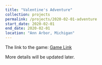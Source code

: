 ```yaml
---
title: "Valentine's Adventure"
collection: projects
permalink: /projects/2020-02-01-adventure
start_date: 2020-02-01
end_date: 2020-02-01
location: "Ann Arbor, Michigan"
---
```

The link to the game: [Game Link](../_pages/valentine-adventure/adventure.html)

More details will be updated later.
